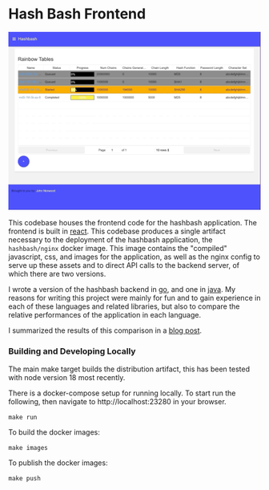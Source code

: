 Hash Bash Frontend
==================
![rainbow-tables-page](rainbow-tables-page.gif)

This codebase houses the frontend code for the hashbash application. The frontend is built in
[react](https://reactjs.org/). This codebase produces a single artifact necessary to the
deployment of the hashbash application, the `hashbash/nginx` docker image. This image
contains the "compiled" javascript, css, and images for the application, as well as the nginx
config to serve up these assets and to direct API calls to the backend server, of which
there are two versions.

I wrote a version of the hashbash backend in [go](https://github.com/norwoodj/hashbash-backend-go), and
one in [java](https://github.com/norwoodj/hashbash-backend-java). My reasons for writing this project
were mainly for fun and to gain experience in each of these languages and related libraries, but also
to compare the relative performances of the application in each language.

I summarized the results of this comparison in a [blog post](https://medium.com/@norwood.john.m/hashbash-a-comparison-of-cpu-and-io-bound-applications-in-go-and-java-across-multiple-metrics-d358df6e03b1).


### Building and Developing Locally
The main make target builds the distribution artifact, this has been tested with node version 18
most recently.

There is a docker-compose setup for running locally. To start run the following,
then navigate to http://localhost:23280 in your browser.
```
make run
```

To build the docker images:
```
make images
```

To publish the docker images:
```
make push
```
